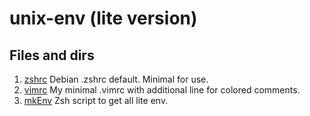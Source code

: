 # unix-env (lite version)

## Files and dirs

1. [zshrc](/dot.zshrc-debian) Debian .zshrc default. Minimal for use.
2. [vimrc](/dot.vimrc) My minimal .vimrc with additional line for colored comments.
3. [mkEnv](/mkEnv) Zsh script to get all lite env.